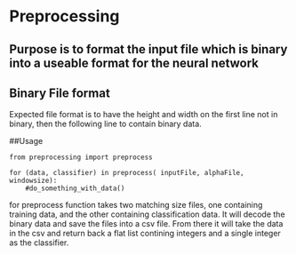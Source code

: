 # Preprocessing 
## Purpose is to format the input file which is binary into a useable format for the neural network

## Binary File format
Expected file format is to have the height and width on the first line not in binary, then the following line to contain binary data.

##Usage
```
from preprocessing import preprocess

for (data, classifier) in preprocess( inputFile, alphaFile, windowsize):
    #do_something_with_data()
```
for preprocess function takes two matching size files, one containing training data, and the other containing classification data. It will decode the binary data and save the files into a csv file. From there it will take the data in the csv and return back a flat list contining integers and a single integer as the classifier.
